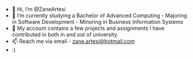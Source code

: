 - 👋 Hi, I’m @ZaneArtesi
- 🌱 I’m currently studying a Bachelor of Advanced Computing - Majoring in Software Development - Minoring in Business Information Systems
- 💞️ My account contains a few projects and assignments I have contributed in both in and out of university
- 📫 Reach me via email - zane.artesi@hotmail.com
- :) 

<!---
ZaneArtesi/ZaneArtesi is a ✨ special ✨ repository because its `README.md` (this file) appears on your GitHub profile.
You can click the Preview link to take a look at your changes.
--->
